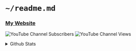 # `~/readme.md`
### [My Website](https://brin-is-a.dev)
![YouTube Channel Subscribers](https://img.shields.io/youtube/channel/subscribers/UC_LkUD6Q9O97llYqGFpjhPQ?label=Youtube%20Subscribers&style=for-the-badge&color=DDB6F2&logoColor=D9E0EE&labelColor=302D41)
![YouTube Channel Views](https://img.shields.io/youtube/channel/views/UC_LkUD6Q9O97llYqGFpjhPQ?label=Channel%20Views&style=for-the-badge&color=DDB6F2&logoColor=D9E0EE&labelColor=302D41)
<details>
<summary>Github Stats</summary>
<img src="https://github-readme-stats.vercel.app/api?username=xXTgamerXx&title_color=96CDFB&icon_color=DDB6F2&&text_color=D9E0EE&bg_color=302D41&hide_border=true&border_radius=0">
<br>
<img src="https://github-readme-stats.vercel.app/api/top-langs/?username=xXTgamerXx&layout=compact&title_color=96CDFB&icon_color=DDB6F2&  text_color=D9E0EE&bg_color=302D41&hide_border=true&border_radius=0">
</details>
